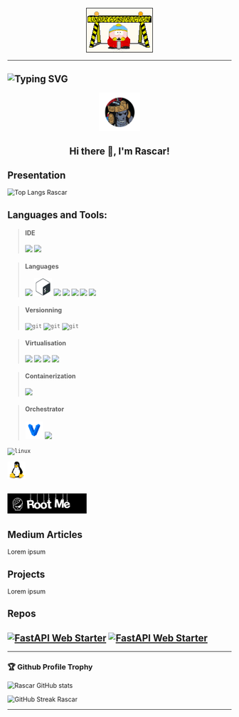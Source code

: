 <p align="center">
  <img src="/img/under_construction.gif" />
</p>

---
![Typing SVG](https://readme-typing-svg.herokuapp.com?font=Tiro+Devanagari+Sanskrit&size=32&duration=2000&color=CF0000&lines=Ing%C3%A9nieur+s%C3%A9curit%C3%A9;DevOps)
---

<p align="center">
  <img width="92" src="/img/rascar.png" />
</p>  
<h2 align="center">Hi there 👋, I'm Rascar!</h2>

## Presentation

![Top Langs Rascar](https://github-readme-stats.vercel.app/api/top-langs/?username=RascarKapHack&title_color=000000&layout=compact)
## **Languages and Tools:**  

> #### IDE
> <code><a href="https://github.com/RascarKapHack/Custom-Vim"><img height="40" src="https://upload.wikimedia.org/wikipedia/commons/thumb/archive/9/9f/20100427190601%21Vimlogo.svg/120px-Vimlogo.svg.png"></a></code>
> <code><a><img height="40" src="https://raw.githubusercontent.com/shinokada/shinokada/master/assets/visual-studio-code.png"></a></code>

> #### Languages
> <code><img height="40" src="https://raw.githubusercontent.com/shinokada/shinokada/master/assets/python.png"></code>
> <code><img src="https://raw.githubusercontent.com/devicons/devicon/master/icons/bash/bash-original.svg" alt="bash" width="40" height="40"/></code>
> <code><img height="40" src="https://symbols.getvecta.com/stencil_94/126_rust-language-icon.1652c6341b.svg"></code>
> <code><img height="40" src="https://upload.wikimedia.org/wikipedia/commons/thumb/d/d9/Node.js_logo.svg/langfr-1920px-Node.js_logo.svg.png"></code>
> <code><img height="40" src="https://cdn-icons-png.flaticon.com/512/226/226777.png"></code>
> <code><img height="40" src="https://upload.wikimedia.org/wikipedia/commons/thumb/1/18/C_Programming_Language.svg/380px-C_Programming_Language.svg.png?20201031132917"></code>
> <code><img height="40" src="https://hackr.io/tutorials/assembly-language/logo-assembly-language.svg?ver=1603208610"></code>

> #### Versionning
> <code><img src="https://upload.wikimedia.org/wikipedia/commons/thumb/9/91/Octicons-mark-github.svg/1024px-Octicons-mark-github.svg.png" alt="git" width="40" height="40"/></code>
> <code><img src="https://www.vectorlogo.zone/logos/git-scm/git-scm-icon.svg" alt="git" width="40" height="40"/></code>
> <code><img src="https://humancoders-formations.s3.amazonaws.com/uploads/course/logo/155/thumb_bigger_formation-gitlab.png" alt="git" width="40" height="40"/></code>

> #### Virtualisation
><code><img height="40" src="https://play-lh.googleusercontent.com/TT36Nsjyt0Yn8eyPAXuNK0bJsXmryP9ovsp7qdOy9sulYlr7v2Le5Ckf0I9S3AiaaXs=w240-h480-rw"></code>
<code><img height="40" src="https://bearstech.com/technologies-expertises/kvm/logo.svg"></code>
<code><img height="40" src="https://upload.wikimedia.org/wikipedia/commons/thumb/5/5a/Vmware_workstation_16_icon.svg/769px-Vmware_workstation_16_icon.svg.png"></code>
<code><img height="40" src="https://upload.wikimedia.org/wikipedia/commons/d/d5/Virtualbox_logo.png"></code>

> #### Containerization
><code><img height="40" src="https://www.docker.com/wp-content/uploads/2022/05/Docker_Temporary_Image_Google_Blue_1080x1080_v1.png"></code>

> #### Orchestrator
><code><img height="40" src="https://raw.githubusercontent.com/github/explore/80688e429a7d4ef2fca1e82350fe8e3517d3494d/topics/vagrant/vagrant.png"></code>
<code><img height="40" src="https://upload.wikimedia.org/wikipedia/labs/thumb/b/ba/Kubernetes-icon-color.svg/512px-Kubernetes-icon-color.svg.png?20210818121315"></code>


<code><img src="https://www.datocms-assets.com/2885/1620155106-brandhcpackerverticalcolor.svg" alt="linux" width="40" height="40"/></code>

<code><img src="https://raw.githubusercontent.com/devicons/devicon/master/icons/linux/linux-original.svg" alt="linux" width="40" height="40"/></code>

[![root-me](img/rootme.png?style=centerme)](https://www.root-me.org/Rascar-Kap-hack "Redirect to root-me")
---

## Medium Articles
Lorem ipsum

## Projects
Lorem ipsum

## Repos
[![FastAPI Web Starter](https://github-readme-stats.vercel.app/api/pin/?username=RascarKapHack&repo=ChatBox&show_owner=true)](https://github.com/RascarKapHack/ChatBox)
[![FastAPI Web Starter](https://github-readme-stats.vercel.app/api/pin/?username=iTrofa&repo=OmegaVirus&show_owner=true)](https://github.com/iTrofa/OmegaVirus)
---

---
<h3>🏆 Github Profile Trophy</h2>

![Rascar GitHub stats](https://github-readme-stats.vercel.app/api?username=RascarKapHack&show_icons=true&title_color=fff&icon_color=79ff97&text_color=9f9f9f&bg_color=151515)

![GitHub Streak Rascar](https://github-readme-streak-stats.herokuapp.com?user=RascarKapHack&theme=holi-theme&hide_border=true)

---

<!--
 <a target="_blank" href="https://github-readme-medium-recent-article.vercel.app/medium/@shinichiokada/0"><img src="https://github-readme-medium-recent-article.vercel.app/medium/@shinichiokada/0" alt="Recent Article 1">

<a target="_blank" href="https://github-readme-medium-recent-article.vercel.app/medium/@shinichiokada/2"><img src="https://github-readme-medium-recent-article.vercel.app/medium/@shinichiokada/2" alt="Recent Article 3">
-->

